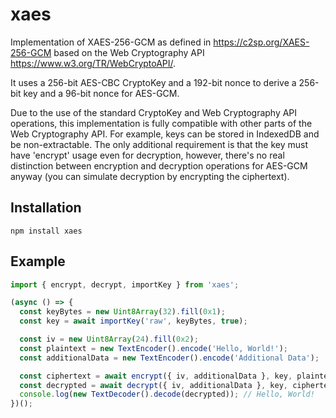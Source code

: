 # xaes

Implementation of XAES-256-GCM as defined in <https://c2sp.org/XAES-256-GCM>
based on the Web Cryptography API <https://www.w3.org/TR/WebCryptoAPI/>.

It uses a 256-bit AES-CBC CryptoKey and a 192-bit nonce to derive
a 256-bit key and a 96-bit nonce for AES-GCM.

Due to the use of the standard CryptoKey and Web Cryptography API operations,
this implementation is fully compatible with other parts of the Web Cryptography API.
For example, keys can be stored in IndexedDB and be non-extractable. The only
additional requirement is that the key must have 'encrypt' usage even for decryption,
however, there's no real distinction between encryption and decryption operations
for AES-GCM anyway (you can simulate decryption by encrypting the ciphertext).

## Installation

```
npm install xaes
```

## Example

```javascript
import { encrypt, decrypt, importKey } from 'xaes';

(async () => {
  const keyBytes = new Uint8Array(32).fill(0x1);
  const key = await importKey('raw', keyBytes, true);

  const iv = new Uint8Array(24).fill(0x2);
  const plaintext = new TextEncoder().encode('Hello, World!');
  const additionalData = new TextEncoder().encode('Additional Data');

  const ciphertext = await encrypt({ iv, additionalData }, key, plaintext);
  const decrypted = await decrypt({ iv, additionalData }, key, ciphertext);
  console.log(new TextDecoder().decode(decrypted)); // Hello, World!
})();
```
